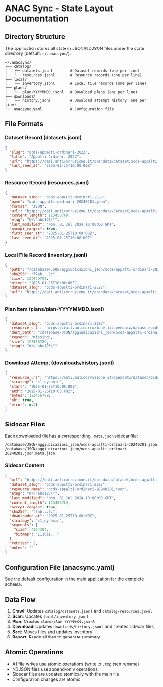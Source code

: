 # ANAC Sync - State Layout Documentation

## Directory Structure

The application stores all state in JSON/NDJSON files under the state directory (default: `~/.anacsync/`).

```
~/.anacsync/
├── catalog/
│   ├── datasets.jsonl        # Dataset records (one per line)
│   └── resources.jsonl       # Resource records (one per line)
├── local/
│   └── inventory.jsonl       # Local file records (one per line)
├── plans/
│   └── plan-YYYYMMDD.jsonl   # Download plans (one per line)
├── downloads/
│   └── history.jsonl         # Download attempt history (one per line)
└── anacsync.yaml             # Configuration file
```

## File Formats

### Dataset Record (datasets.jsonl)
```json
{
  "slug": "ocds-appalti-ordinari-2022",
  "title": "Appalti Ordinari 2022",
  "url": "https://dati.anticorruzione.it/opendata/dataset/ocds-appalti-ordinari-2022",
  "last_seen_at": "2025-01-25T10:00:00Z"
}
```

### Resource Record (resources.jsonl)
```json
{
  "dataset_slug": "ocds-appalti-ordinari-2022",
  "name": "ocds-appalti-ordinari-20240201.json",
  "format": "JSON",
  "url": "https://dati.anticorruzione.it/opendata/dataset/ocds-appalti-ordinari-2022/resource/uuid",
  "content_length": 123456789,
  "etag": "W/\"abc123\"",
  "last_modified": "Mon, 01 Jul 2024 10:00:00 GMT",
  "accept_ranges": true,
  "first_seen_at": "2025-01-25T10:00:00Z",
  "last_seen_at": "2025-01-25T10:00:00Z"
}
```

### Local File Record (inventory.jsonl)
```json
{
  "path": "/database/JSON/aggiudicazioni_json/ocds-appalti-ordinari-20240201.json",
  "sha256": "f7ab...9c",
  "size": 123456789,
  "mtime": "2025-01-25T10:00:00Z",
  "dataset_slug": "ocds-appalti-ordinari-2022",
  "url": "https://dati.anticorruzione.it/opendata/dataset/ocds-appalti-ordinari-2022/resource/uuid"
}
```

### Plan Item (plans/plan-YYYYMMDD.jsonl)
```json
{
  "dataset_slug": "ocds-appalti-ordinari-2022",
  "resource_url": "https://dati.anticorruzione.it/opendata/dataset/ocds-appalti-ordinari-2022/resource/uuid",
  "dest_path": "/database/JSON/aggiudicazioni_json/ocds-appalti-ordinari-20240201.json",
  "reason": "missing",
  "size": 123456789,
  "etag": "W/\"abc123\""
}
```

### Download Attempt (downloads/history.jsonl)
```json
{
  "resource_url": "https://dati.anticorruzione.it/opendata/dataset/ocds-appalti-ordinari-2022/resource/uuid",
  "strategy": "s1_dynamic",
  "start": "2025-01-25T10:00:00Z",
  "end": "2025-01-25T10:05:00Z",
  "bytes": 123456789,
  "ok": true,
  "error": null
}
```

## Sidecar Files

Each downloaded file has a corresponding `.meta.json` sidecar file:

```
/database/JSON/aggiudicazioni_json/ocds-appalti-ordinari-20240201.json
/database/JSON/aggiudicazioni_json/ocds-appalti-ordinari-20240201.json.meta.json
```

### Sidecar Content
```json
{
  "url": "https://dati.anticorruzione.it/opendata/dataset/ocds-appalti-ordinari-2022/resource/uuid",
  "dataset_slug": "ocds-appalti-ordinari-2022",
  "resource_name": "ocds-appalti-ordinari-20240201.json",
  "etag": "W/\"abc123\"",
  "last_modified": "Mon, 01 Jul 2024 10:00:00 GMT",
  "content_length": 123456789,
  "accept_ranges": true,
  "sha256": "f7ab...9c",
  "downloaded_at": "2025-01-25T10:00:00Z",
  "strategy": "s1_dynamic",
  "segments": {
    "size": 4194304,
    "bitmap": "111011..."
  },
  "retries": 2,
  "notes": ""
}
```

## Configuration File (anacsync.yaml)

See the default configuration in the main application for the complete schema.

## Data Flow

1. **Crawl**: Updates `catalog/datasets.jsonl` and `catalog/resources.jsonl`
2. **Scan**: Updates `local/inventory.jsonl`
3. **Plan**: Creates `plans/plan-YYYYMMDD.jsonl`
4. **Download**: Updates `downloads/history.jsonl` and creates sidecar files
5. **Sort**: Moves files and updates inventory
6. **Report**: Reads all files to generate summary

## Atomic Operations

- All file writes use atomic operations (write to `.tmp` then rename)
- NDJSON files use append-only operations
- Sidecar files are updated atomically with the main file
- Configuration changes are atomic

